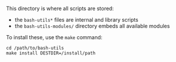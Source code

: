 This directory is where all scripts are stored:

-   the `bash-utils*` files are internal and library scripts
-   the `bash-utils-modules/` directory embeds all available modules

To install these, use the `make` command:

    cd /path/to/bash-utils
    make install DESTDIR=/install/path

